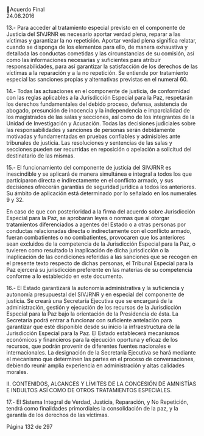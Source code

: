 Acuerdo Final  
24.08.2016  

13.- Para acceder al tratamiento especial previsto en el componente de Justicia del SIVJRNR es necesario 
aportar verdad plena, reparar a las víctimas y garantizar la no repetición. Aportar verdad plena significa 
relatar, cuando se disponga de los elementos para ello, de manera exhaustiva y detallada las conductas 
cometidas y las circunstancias de su comisión, así como las informaciones necesarias y suficientes para 
atribuir responsabilidades, para así garantizar la satisfacción de los derechos de las víctimas a la reparación 
y a la no repetición. Se entiende por tratamiento especial las sanciones propias y alternativas previstas en 
el numeral 60. 
 
14.-  Todas  las  actuaciones  en  el  componente  de  justicia,  de  conformidad  con  las  reglas  aplicables  a  la 
Jurisdicción  Especial  para  la  Paz,  respetarán  los  derechos  fundamentales  del  debido  proceso,  defensa, 
asistencia de abogado, presunción de inocencia y la independencia e imparcialidad de los magistrados de 
las salas y secciones, así como de los integrantes de la Unidad de Investigación y Acusación. Todas las 
decisiones judiciales sobre las responsabilidades y sanciones de personas serán debidamente motivadas 
y  fundamentadas  en  pruebas  confiables  y  admisibles  ante  tribunales  de  justicia.  Las  resoluciones  y 
sentencias  de  las  salas  y  secciones  pueden  ser  recurridas  en  reposición  o  apelación  a  solicitud  del 
destinatario de las mismas.   
 
15.-  El funcionamiento del componente de justicia del SIVJRNR es inescindible y se aplicará de manera 
simultánea e integral a todos los que participaron directa e indirectamente en el conflicto armado, y sus 
decisiones ofrecerán garantías de seguridad jurídica a todos los anteriores.  Su ámbito de aplicación está 
determinado por lo señalado en los numerales 9 y 32. 
 
En  caso  de  que  con  posterioridad  a  la  firma  del  acuerdo  sobre  Jurisdicción  Especial  para  la  Paz,  se 
aprobaran  leyes  o  normas  que  al  otorgar  tratamientos  diferenciados  a  agentes  del  Estado  o  a  otras 
personas  por  conductas  relacionadas  directa  o  indirectamente  con  el  conflicto  armado,  fueran 
combatientes o no combatientes, provocaren que los anteriores sean excluidos de la competencia de la 
Jurisdicción  Especial  para  la  Paz,  o  tuvieren  como  resultado  la  inaplicación  de  dicha  jurisdicción  o  la 
inaplicación de las condiciones referidas a las sanciones que se recogen en el presente texto respecto de 
dichas personas, el Tribunal Especial para la Paz ejercerá su jurisdicción preferente en las materias de su 
competencia conforme a lo establecido en este documento.  
 
16.-  El  Estado  garantizará  la  autonomía  administrativa  y  la  suficiencia  y  autonomía  presupuestal  del 
SIVJRNR y en especial del componente de justicia. Se creará una Secretaría Ejecutiva que se encargará de 
la  administración,  gestión  y  ejecución  de  los  recursos  de  la  Jurisdicción  Especial  para  la  Paz  bajo  la 
orientación de la Presidencia de ésta. La Secretaría podrá entrar a funcionar con suficiente antelación para 
garantizar que esté disponible desde su inicio la infraestructura de la Jurisdicción Especial para la Paz. El 
Estado  establecerá  mecanismos  económicos  y  financieros  para  la  ejecución  oportuna  y  eficaz  de  los 
recursos, que podrán provenir de diferentes fuentes nacionales e internacionales.  La designación de la 
Secretaría  Ejecutiva  se  hará  mediante  el  mecanismo  que  determinen  las  partes  en  el  proceso  de 
conversaciones, debiendo reunir amplia experiencia en administración y altas calidades morales. 
 
II. CONTENIDOS, ALCANCES Y LÍMITES DE LA CONCESIÓN DE AMNISTÍAS E INDULTOS ASÍ COMO 
DE OTROS TRATAMIENTOS ESPECIALES. 
 
17.-  El  Sistema  Integral  de  Verdad,  Justicia,  Reparación,  y  No  Repetición,  tendrá  como  finalidades 
primordiales la consolidación de la paz, y la garantía de los derechos de las víctimas. 
 
Página 132 de 297 
 

